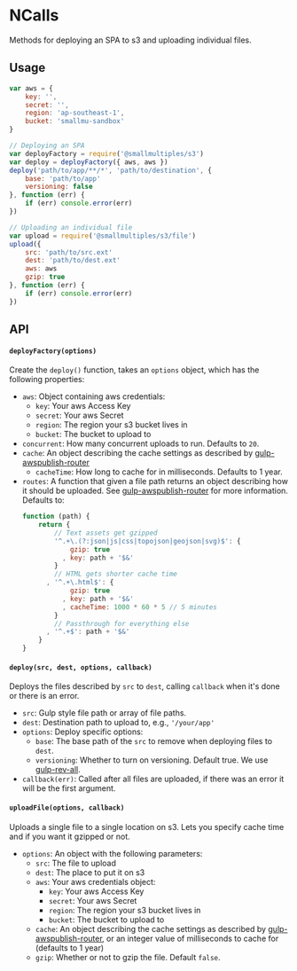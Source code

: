NCalls
======

Methods for deploying an SPA to s3 and uploading individual files. 

Usage
-----

```javascript
var aws = { 
    key: '', 
    secret: '', 
    region: 'ap-southeast-1', 
    bucket: 'smallmu-sandbox'
}

// Deploying an SPA
var deployFactory = require('@smallmultiples/s3')
var deploy = deployFactory({ aws, aws })
deploy('path/to/app/**/*', 'path/to/destination', {
    base: 'path/to/app'
    versioning: false
}, function (err) {
    if (err) console.error(err)
})

// Uploading an individual file
var upload = require('@smallmultiples/s3/file')
upload({
    src: 'path/to/src.ext'
    dest: 'path/to/dest.ext'
    aws: aws
    gzip: true
}, function (err) {
    if (err) console.error(err)
})
```

API
---

#### `deployFactory(options)` ####

Create the `deploy()` function, takes an `options` object, which has the following properties:

* `aws`: Object containing aws credentials:
    * `key`: Your aws Access Key
    * `secret`: Your aws Secret
    * `region`: The region your s3 bucket lives in
    * `bucket`: The bucket to upload to
* `concurrent`: How many concurrent uploads to run. Defaults to `20`.
* `cache`: An object describing the cache settings as described by [gulp-awspublish-router][awspublishRouter]
    * `cacheTime`: How long to cache for in milliseconds. Defaults to 1 year.
* `routes`: A function that given a file path returns an object describing how it should be uploaded. See [gulp-awspublish-router][awspublishRouter] for more information. Defaults to:
    ```javascript
    function (path) {
        return {
            // Text assets get gzipped
            '^.+\.(?:json|js|css|topojson|geojson|svg)$': {
                gzip: true
              , key: path + '$&'
            }
            // HTML gets shorter cache time
          , '^.+\.html$': {
                gzip: true
              , key: path + '$&'
              , cacheTime: 1000 * 60 * 5 // 5 minutes
            }
            // Passthrough for everything else
          , '^.+$': path + '$&'
        }
    }
    ```
[awspublishRouter]: https://npmjs.com/gulp-awspublish-router

#### `deploy(src, dest, options, callback)` ####

Deploys the files described by `src` to `dest`, calling `callback` when it's done or there is an error.

* `src`: Gulp style file path or array of file paths.
* `dest`: Destination path to upload to, e.g., `'/your/app'`
* `options`: Deploy specific options:
    * `base`: The base path of the `src` to remove when deploying files to `dest`.
    * `versioning`: Whether to turn on versioning. Default true. We use [gulp-rev-all][revall].
* `callback(err)`: Called after all files are uploaded, if there was an error it will be the first argument.


[revall]: https://npmjs.com/gulp-rev-all

#### `uploadFile(options, callback)` ####

Uploads a single file to a single location on s3. Lets you specify cache time and if you want it gzipped or not. 

* `options`: An object with the following parameters:
    * `src`: The file to upload
    * `dest`: The place to put it on s3
    * `aws`: Your aws credentials object:
        * `key`: Your aws Access Key
        * `secret`: Your aws Secret
        * `region`: The region your s3 bucket lives in
        * `bucket`: The bucket to upload to
    * `cache`: An object describing the cache settings as described by [gulp-awspublish-router][awspublishRouter], or an integer value of milliseconds to cache for (defaults to 1 year)
    * `gzip`: Whether or not to gzip the file. Default `false`.